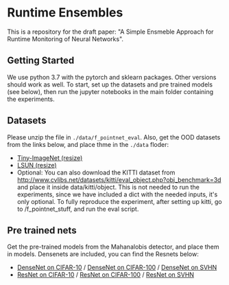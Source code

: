 # Runtime Ensembles

This is a repository for the draft paper: "A Simple Ensmeble Approach for Runtime Monitoring of Neural Networks".

## Getting Started

We use python 3.7 with the pytorch and sklearn packages. Other versions should work as well. To start, set up the datasets and pre trained models (see below),
then run the jupyter notebooks in the main folder containing the experiments.

## Datasets

Please unzip the file in `./data/f_pointnet_eval`. Also, get the OOD datasets from the links below, and place thme in the `./data` floder:

* [Tiny-ImageNet (resize)](https://www.dropbox.com/s/kp3my3412u5k9rl/Imagenet_resize.tar.gz)
* [LSUN (resize)](https://www.dropbox.com/s/moqh2wh8696c3yl/LSUN_resize.tar.gz)
* Optional: You can also download the KITTI dataset from http://www.cvlibs.net/datasets/kitti/eval_object.php?obj_benchmark=3d and place it inside data/kitti/object.
  This is not needed to run the experiments, since we have included a dict with the needed inputs, it's only optional. To fully reproduce the experiment, after setting    up kitti, go to /f_pointnet_stuff, and run the eval script. 

## Pre trained nets

Get the pre-trained models from the Mahanalobis detector, and place them in models. Densenets are included, you can find the Resnets below:

* [DenseNet on CIFAR-10](https://www.dropbox.com/s/pnbvr16gnpyr1zg/densenet_cifar10.pth?dl=0) / [DenseNet on CIFAR-100](https://www.dropbox.com/s/7ur9qo81u30od36/densenet_cifar100.pth?dl=0) / [DenseNet on SVHN](https://www.dropbox.com/s/9ol1h2tb3xjdpp1/densenet_svhn.pth?dl=0)
* [ResNet on CIFAR-10](https://www.dropbox.com/s/ynidbn7n7ccadog/resnet_cifar10.pth?dl=0) / [ResNet on CIFAR-100](https://www.dropbox.com/s/yzfzf4bwqe4du6w/resnet_cifar100.pth?dl=0) / [ResNet on SVHN](https://www.dropbox.com/s/uvgpgy9pu7s9ps2/resnet_svhn.pth?dl=0)

